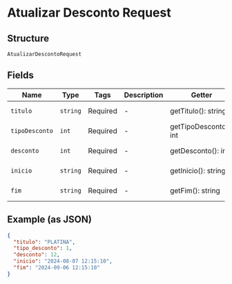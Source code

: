 
# Atualizar Desconto Request

## Structure

`AtualizarDescontoRequest`

## Fields

| Name | Type | Tags | Description | Getter | Setter |
|  --- | --- | --- | --- | --- | --- |
| `titulo` | `string` | Required | - | getTitulo(): string | setTitulo(string titulo): void |
| `tipoDesconto` | `int` | Required | - | getTipoDesconto(): int | setTipoDesconto(int tipoDesconto): void |
| `desconto` | `int` | Required | - | getDesconto(): int | setDesconto(int desconto): void |
| `inicio` | `string` | Required | - | getInicio(): string | setInicio(string inicio): void |
| `fim` | `string` | Required | - | getFim(): string | setFim(string fim): void |

## Example (as JSON)

```json
{
  "titulo": "PLATINA",
  "tipo_desconto": 1,
  "desconto": 12,
  "inicio": "2024-08-07 12:15:10",
  "fim": "2024-09-06 12:15:10"
}
```

